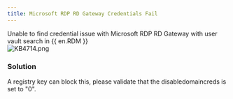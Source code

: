 ```yaml
---
title: Microsoft RDP RD Gateway Credentials Fail
---
```

Unable to find credential issue with Microsoft RDP RD Gateway with user vault search in {{ en.RDM }}  
![KB4714.png](/img/en/kb/KB4714.png)
### Solution
A registry key can block this, please validate that the disabledomaincreds is set to &quot;0&quot;.
